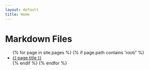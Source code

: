 ```yaml
---
layout: default
title: Home
---
```


<h1>Markdown Files</h1>
<ul>
  {% for page in site.pages %}
    {% if page.path contains 'root/' %}
      <li><a href="{{ page.url }}">{{ page.title }}</a></li>
    {% endif %}
  {% endfor %}
</ul>
